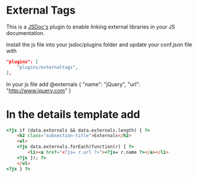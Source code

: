 External Tags
=============

This is a [JSDoc's](https://github.com/jsdoc3/jsdoc) plugin to enable linking external libraries in your JS documentation.

Install the js file into your jsdoc/plugins folder and update your conf.json file with
```JSON
"plugins": [
	"plugins/externaltags",
],
```

In your js file add @externals { "name": "jQuery", "url": "http://www.jquery.com" }

In the details template add
====================
```HTML
<?js if (data.externals && data.externals.length) { ?>
	<h2 class="subsection-title">Externals</h2>
	<ul>
	<?js data.externals.forEach(function(r) { ?>
		<li><a href="<?js= r.url ?>"><?js= r.name ?></a></li>
	<?js }); ?>
	</ul>
<?js } ?>
```